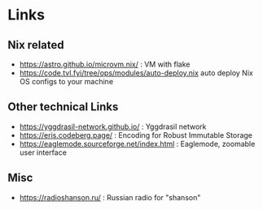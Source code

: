 # Links

## Nix related

- <https://astro.github.io/microvm.nix/> : VM with flake
- <https://code.tvl.fyi/tree/ops/modules/auto-deploy.nix> auto deploy Nix OS configs to your machine 

## Other technical Links

- <https://yggdrasil-network.github.io/> : Yggdrasil network
- <https://eris.codeberg.page/> : Encoding for Robust Immutable Storage
- <https://eaglemode.sourceforge.net/index.html> : Eaglemode, zoomable user interface

## Misc

- <https://radioshanson.ru/> : Russian radio for "shanson"
